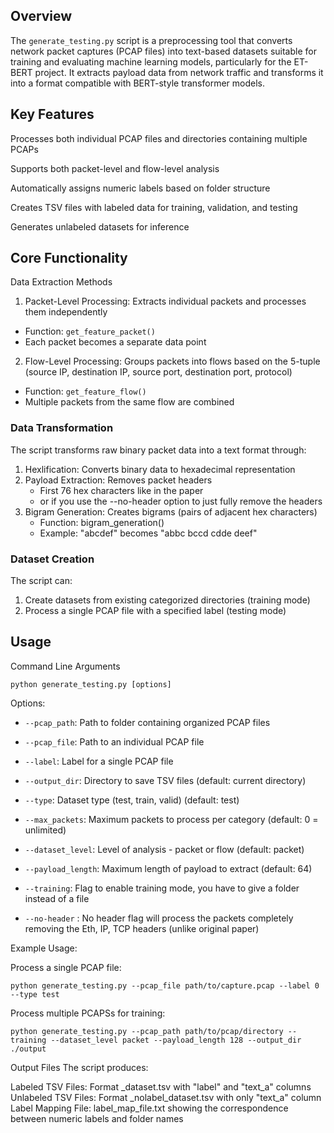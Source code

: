 ## Overview

The `generate_testing.py` script is a preprocessing tool that converts network packet captures (PCAP files) into text-based datasets suitable for training and evaluating machine learning models, particularly for the ET-BERT project. It extracts payload data from network traffic and transforms it into a format compatible with BERT-style transformer models.

## Key Features
Processes both individual PCAP files and directories containing multiple PCAPs

Supports both packet-level and flow-level analysis

Automatically assigns numeric labels based on folder structure

Creates TSV files with labeled data for training, validation, and testing

Generates unlabeled datasets for inference


## Core Functionality

Data Extraction Methods

1. Packet-Level Processing: Extracts individual packets and processes them independently
- Function: `get_feature_packet()`
- Each packet becomes a separate data point
2. Flow-Level Processing: Groups packets into flows based on the 5-tuple (source IP, destination IP, source port, destination port, protocol)
- Function: `get_feature_flow()`
- Multiple packets from the same flow are combined


### Data Transformation
The script transforms raw binary packet data into a text format through:

1. Hexlification: Converts binary data to hexadecimal representation
2. Payload Extraction: Removes packet headers
    - First 76 hex characters like in the paper
    - or if you use the --no-header option to just fully remove the headers
3. Bigram Generation: Creates bigrams (pairs of adjacent hex characters)
    - Function: bigram_generation()
    - Example: "abcdef" becomes "abbc bccd cdde deef"


### Dataset Creation
The script can:

1. Create datasets from existing categorized directories (training mode)
2. Process a single PCAP file with a specified label (testing mode)

## Usage
Command Line Arguments

```
python generate_testing.py [options]
```


Options:

- `--pcap_path`: Path to folder containing organized PCAP files
- `--pcap_file`: Path to an individual PCAP file

- `--label`: Label for a single PCAP file

- `--output_dir`: Directory to save TSV files (default: current directory)

- `--type`: Dataset type (test, train, valid) (default: test)

- `--max_packets`: Maximum packets to process per category (default: 0 = unlimited)

- `--dataset_level`: Level of analysis - packet or flow (default: packet)

- `--payload_length`: Maximum length of payload to extract (default: 64)

- `--training`: Flag to enable training mode, you have to give a folder instead of a file

- `--no-header` : No header flag will process the packets completely removing the Eth, IP, TCP headers (unlike original paper)



Example Usage:

Process a single PCAP file:
```
python generate_testing.py --pcap_file path/to/capture.pcap --label 0 --type test
```
Process multiple PCAPSs for training:
```
python generate_testing.py --pcap_path path/to/pcap/directory --training --dataset_level packet --payload_length 128 --output_dir ./output
```

Output Files
The script produces:

Labeled TSV Files: Format <type>_dataset.tsv with "label" and "text_a" columns
Unlabeled TSV Files: Format <type>_nolabel_dataset.tsv with only "text_a" column
Label Mapping File: label_map_file.txt showing the correspondence between numeric labels and folder names
